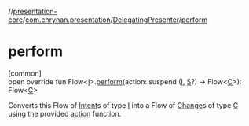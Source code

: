 //[presentation-core](../../../index.md)/[com.chrynan.presentation](../index.md)/[DelegatingPresenter](index.md)/[perform](perform.md)

# perform

[common]\
open override fun Flow&lt;[I](index.md)&gt;.[perform](perform.md)(action: suspend ([I](index.md), [S](index.md)?) -&gt; Flow&lt;[C](index.md)&gt;): Flow&lt;[C](index.md)&gt;

Converts this Flow of [Intent](../-intent/index.md)s of type [I](index.md) into a Flow of [Change](../-change/index.md)s of type [C](index.md) using the provided [action](perform.md) function.
